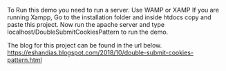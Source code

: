 To Run this demo you need to run a server. Use WAMP or XAMP If you are running Xampp, Go to the installation folder and inside htdocs copy and paste this project. Now run the apache server and type localhost/DoubleSubmitCookiesPattern to run the demo.

The blog for this project can be found in the url below. https://eshandias.blogspot.com/2018/10/double-submit-cookies-pattern.html
